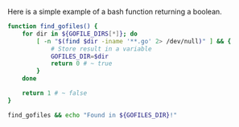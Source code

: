 Here is a simple example of a bash function returning a boolean.

```bash
function find_gofiles() {
    for dir in ${GOFILE_DIRS[*]}; do
        [ -n "$(find $dir -iname '**.go' 2> /dev/null)" ] && {
            # Store result in a variable
            GOFILES_DIR=$dir
            return 0 # ~ true
        }
    done

    return 1 # ~ false
}

find_gofiles && echo "Found in ${GOFILES_DIR}!"
```